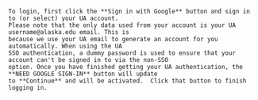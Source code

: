 
    To login, first click the **Sign in with Google** button and sign in to (or select) your UA account. 
    Please note that the only data used from your account is your UA username@alaska.edu email. This is 
    because we use your UA email to generate an account for you automatically. When using the UA 
    SSO authentication, a dummy password is used to ensure that your account can't be signed in to via the non-SSO
    option. Once you have finished getting your UA authentication, the **NEED GOOGLE SIGN-IN** button will update
    to **Continue** and will be activated.  Click that button to finish logging in.